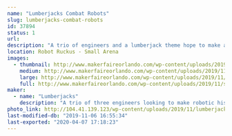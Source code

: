 ```yaml
---
name: "Lumberjacks Combat Robots"
slug: lumberjacks-combat-robots
id: 37894
status: 1
url: 
description: "A trio of engineers and a lumberjack theme hope to make an impact at Robot Ruckus!"
location: Robot Ruckus - Small Arena
images:
  - thumbnail: http://www.makerfaireorlando.com/wp-content/uploads/2019/11/stumpgrinder.jpg
    medium: http://www.makerfaireorlando.com/wp-content/uploads/2019/11/stumpgrinder.jpg
    large: http://www.makerfaireorlando.com/wp-content/uploads/2019/11/stumpgrinder.jpg
    full: http://www.makerfaireorlando.com/wp-content/uploads/2019/11/stumpgrinder.jpg
maker:
  - name: "Lumberjacks"
    description: "A trio of three engineers looking to make robotic history"
photo_link: http://104.41.139.123/wp-content/uploads/2019/11/lumberjacks.jpg
last-modified-db: "2019-11-06 16:55:34"
last-exported: "2020-04-07 17:18:23"
---
```

